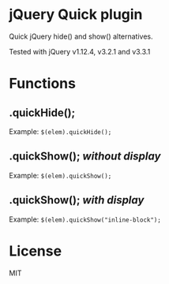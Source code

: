 # jQuery Quick plugin

Quick jQuery hide() and show() alternatives.

Tested with jQuery v1.12.4, v3.2.1 and v3.3.1

# Functions

## .quickHide();

Example: `$(elem).quickHide();`

## .quickShow(); _without display_

Example: `$(elem).quickShow();`

## .quickShow(); _with display_

Example: `$(elem).quickShow("inline-block");`

# License

MIT
